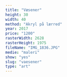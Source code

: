```yaml
---
title: "Væsener"
height: 30
width: 40
method: "Akryl på lærred"
year: 2017
price: "1200"
rasterWidth: 2628
rasterHeight: 1975
fileName: "IMG_1836.JPG"
medie: "maleri"
show: "yes"
slug: "vaesener"
type: "art"
---
```

